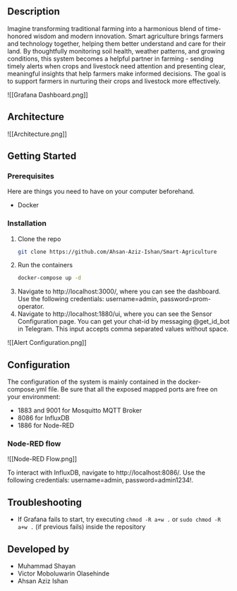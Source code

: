 ## Description

Imagine transforming traditional farming into a harmonious blend of time-honored wisdom and modern innovation. Smart agriculture brings farmers and technology together, helping them better understand and care for their land. By thoughtfully monitoring soil health, weather patterns, and growing conditions, this system becomes a helpful partner in farming - sending timely alerts when crops and livestock need attention and presenting clear, meaningful insights that help farmers make informed decisions. The goal is to support farmers in nurturing their crops and livestock more effectively.

![[Grafana Dashboard.png]]
## Architecture

![[Architecture.png]]


## Getting Started

### Prerequisites

Here are things you need to have on your computer beforehand.

* Docker

### Installation


1. Clone the repo
   ```sh
   git clone https://github.com/Ahsan-Aziz-Ishan/Smart-Agriculture
   ```
2. Run the containers
   ```sh
   docker-compose up -d
   ```
3. Navigate to http://localhost:3000/, where you can see the dashboard. Use the following credentials: username=admin, password=prom-operator.
4. Navigate to http://localhost:1880/ui, where you can see the Sensor Configuration page. You can get your chat-id by messaging @get_id_bot in Telegram. This input accepts comma separated values without space.

![[Alert Configuration.png]]
## Configuration

The configuration of the system is mainly contained in the docker-compose.yml file. Be sure that all the exposed mapped ports are free on your environment:

* 1883 and 9001 for Mosquitto MQTT Broker
* 8086 for InfluxDB
* 1886 for Node-RED
### Node-RED flow

![[Node-RED Flow.png]]

To interact with InfluxDB, navigate to http://localhost:8086/. Use the following credentials: username=admin, password=admin1234!.

## Troubleshooting

* If Grafana fails to start, try executing
`chmod -R a+w .` or `sudo chmod -R a+w .` (if previous fails) inside the repository
## Developed by
* Muhammad Shayan
* Victor Moboluwarin Olasehinde
* Ahsan Aziz Ishan

